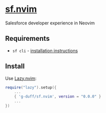 # [sf.nvim](https://www.github.com/g-duff/sf.nvim)

Salesforce developer experience in Neovim

## Requirements

* `sf cli` - [installation instructions](https://developer.salesforce.com/docs/atlas.en-us.sfdx_setup.meta/sfdx_setup/sfdx_setup_install_cli.htm)

## Install

Use [Lazy.nvim](https://github.com/folke/lazy.nvim):
```lua
require("lazy").setup({
    ...
    { 'g-duff/sf.nvim', version = "0.0.0" }
    ...
})
```

